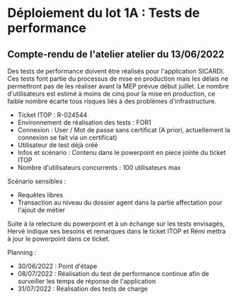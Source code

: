 # Déploiement du lot 1A : Tests de performance

## Compte-rendu de l'atelier atelier du 13/06/2022

Des tests de performance doivent être réalisés pour l'application SICARDI.
Ces tests font partie du processus de mise en production mais les délais ne permettront pas de les réaliser avant la MEP prévue début juillet.
Le nombre d'utilisateurs est estimé à moins de cinq pour la mise en production, ce faible nombre écarte tous risques liés à des problèmes d'infrastructure.

* Ticket ITOP : R-024544
* Environnement de réalisation des tests : FOR1
* Connexion : User / Mot de passe sans certificat (A priori, actuellement la connexion se fait via un certificat)
* Utilisateur de test déjà créé
* Infos et scénario : Contenu dans le powerpoint en piece jointe du ticket ITOP
* Nombre d'utilisateurs concurrents :  100 utilisateurs max
 
Scénario sensibles :  
* Requêtes libres
* Transaction au niveau du dossier agent dans la partie affectation pour l'ajout de métier

Suite à la relecture du powerpoint et à un échange sur les tests envisagés, Hervé indique ses besoins et remarques dans le ticket ITOP et Rémi mettra à jour le powerpoint dans ce ticket.

Planning :
* 30/06/2022 : Point d'étape
* 08/07/2022 : Réalisation du test de performance continue afin de surveiller les temps de réponse de l'application
* 31/07/2022 : Réalisation des tests de charge
